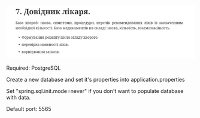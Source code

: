 ![img.png](img.png)

Required:
PostgreSQL

Create a new database and set it's properties into
application.properties


Set "spring.sql.init.mode=never" if you don't want to populate
database with data.

Default port: 5565

